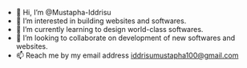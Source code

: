- 👋 Hi, I’m @Mustapha-Iddrisu
- 👀 I’m interested in building websites and softwares.
- 🌱 I’m currently learning to design world-class softwares.
- 💞️ I’m looking to collaborate on development of new softwares and websites.
- 📫 Reach me by my email address iddrisumustapha100@gmail.com

<!---
Mustapha-Iddrisu/Mustapha-Iddrisu is a ✨ special ✨ repository because its `README.md` (this file) appears on your GitHub profile.
You can click the Preview link to take a look at your changes.
--->
